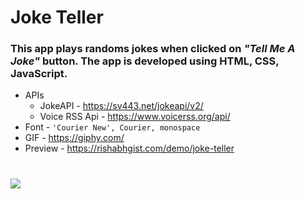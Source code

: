 # Joke Teller
### This app plays randoms jokes when clicked on <i>"Tell Me A Joke" </i>button. The app is developed using <b>HTML</b>, <b>CSS</b>, <b>JavaScript</b>. 
* APIs
  * JokeAPI - https://sv443.net/jokeapi/v2/
  * Voice RSS Api - https://www.voicerss.org/api/
 * Font - `'Courier New', Courier, monospace`
 * GIF - https://giphy.com/
 * Preview - https://rishabhgist.com/demo/joke-teller
 # 
 
 <img src="https://rishabhgist.com/demo/joke-teller/joke.JPG"/>
